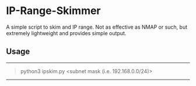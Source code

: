 # IP-Range-Skimmer
A simple script to skim and IP range. Not as effective as NMAP or such, but extremely lightweight and provides simple output.

## Usage
_____________________________________________________________________________________________________________________________
> python3 ipskim.py <subnet mask (i.e. 192.168.0.0/24)> <file to store output>
-----------------------------------------------------------------------------------------------------------------------------
